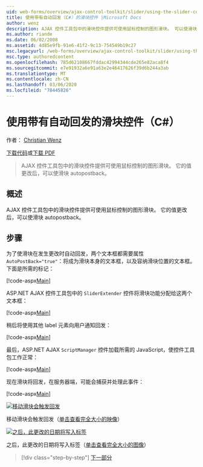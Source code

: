 ```yaml
---
uid: web-forms/overview/ajax-control-toolkit/slider/using-the-slider-control-with-auto-postback-cs
title: 使用带有自动回发（C#）的滑块控件 |Microsoft Docs
author: wenz
description: AJAX 控件工具包中的滑块控件提供可使用鼠标控制的图形滑块。 可以使滑块 autopost 。
ms.author: riande
ms.date: 06/02/2008
ms.assetid: 4d85e9fb-91e6-41f2-9c13-754549b19c27
msc.legacyurl: /web-forms/overview/ajax-control-toolkit/slider/using-the-slider-control-with-auto-postback-cs
msc.type: authoredcontent
ms.openlocfilehash: 785d62108667fddac42994344cde265e82aca8f4
ms.sourcegitcommit: e7e91932a6e91a63e2e46417626f39d6b244a3ab
ms.translationtype: MT
ms.contentlocale: zh-CN
ms.lasthandoff: 03/06/2020
ms.locfileid: "78445826"
---
```

# <a name="using-the-slider-control-with-auto-postback-c"></a>使用带有自动回发的滑块控件（C#）

作者： [Christian Wenz](https://github.com/wenz)

[下载代码](https://download.microsoft.com/download/9/3/f/93f8daea-bebd-4821-833b-95205389c7d0/Slider1.cs.zip)或[下载 PDF](https://download.microsoft.com/download/b/6/a/b6ae89ee-df69-4c87-9bfb-ad1eb2b23373/slider1CS.pdf)

> AJAX 控件工具包中的滑块控件提供可使用鼠标控制的图形滑块。 它的值更改后，可以使滑块 autopostback。

## <a name="overview"></a>概述

AJAX 控件工具包中的滑块控件提供可使用鼠标控制的图形滑块。 它的值更改后，可以使滑块 autopostback。

## <a name="steps"></a>步骤

为了使滑块在发生更改时自动回发，两个文本框都需要属性 `AutoPostBack="true"`：将成为滑块本身的文本框，以及容纳滑块位置的文本框。 下面是所需的标记：

[!code-aspx[Main](using-the-slider-control-with-auto-postback-cs/samples/sample1.aspx)]

ASP.NET AJAX 控件工具包中的 `SliderExtender` 控件将滑块功能分配给这两个文本框：

[!code-aspx[Main](using-the-slider-control-with-auto-postback-cs/samples/sample2.aspx)]

稍后将使用其他 label 元素向用户通知回发：

[!code-aspx[Main](using-the-slider-control-with-auto-postback-cs/samples/sample3.aspx)]

最后，ASP.NET AJAX `ScriptManager` 控件加载所需的 JavaScript，使控件工具包工作正常：

[!code-aspx[Main](using-the-slider-control-with-auto-postback-cs/samples/sample4.aspx)]

现在滑块将回发，在服务器端，可能会捕获并处理此事件：

[!code-aspx[Main](using-the-slider-control-with-auto-postback-cs/samples/sample5.aspx)]

[![移动滑块会触发回发](using-the-slider-control-with-auto-postback-cs/_static/image2.png)](using-the-slider-control-with-auto-postback-cs/_static/image1.png)

移动滑块会触发回发（[单击查看完全大小的映像](using-the-slider-control-with-auto-postback-cs/_static/image3.png)）

[![之后，此更改的日期将写入标签](using-the-slider-control-with-auto-postback-cs/_static/image5.png)](using-the-slider-control-with-auto-postback-cs/_static/image4.png)

之后，此更改的日期将写入标签（[单击查看完全大小的图像](using-the-slider-control-with-auto-postback-cs/_static/image6.png)）

> [!div class="step-by-step"]
> [下一部分](databinding-the-slider-control-cs.md)
